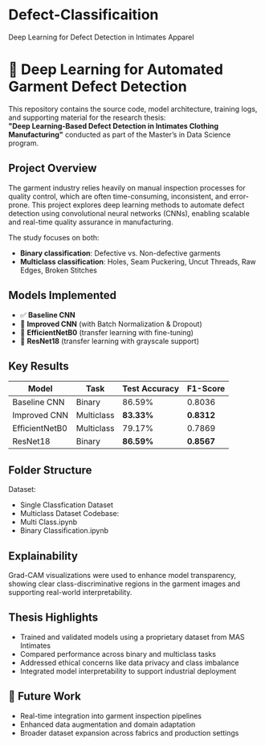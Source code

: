 # Defect-Classificaition
Deep Learning for Defect Detection in Intimates Apparel


# 🧵 Deep Learning for Automated Garment Defect Detection

This repository contains the source code, model architecture, training logs, and supporting material for the research thesis:  
**"Deep Learning-Based Defect Detection in Intimates Clothing Manufacturing"** conducted as part of the Master’s in Data Science program.

## Project Overview

The garment industry relies heavily on manual inspection processes for quality control, which are often time-consuming, inconsistent, and error-prone. This project explores deep learning methods to automate defect detection using convolutional neural networks (CNNs), enabling scalable and real-time quality assurance in manufacturing.

The study focuses on both:
- **Binary classification**: Defective vs. Non-defective garments  
- **Multiclass classification**: Holes, Seam Puckering, Uncut Threads, Raw Edges, Broken Stitches

## Models Implemented

- ✅ **Baseline CNN**  
- 🔧 **Improved CNN** (with Batch Normalization & Dropout)  
- 🌱 **EfficientNetB0** (transfer learning with fine-tuning)
- 🧱 **ResNet18** (transfer learning with grayscale support) 


## Key Results

| Model           | Task         | Test Accuracy | F1-Score |
|----------------|--------------|----------------|----------|
| Baseline CNN   | Binary       | 86.59%         | 0.8036   |
| Improved CNN   | Multiclass   | **83.33%**     | **0.8312** |
| EfficientNetB0 | Multiclass   | 79.17%         | 0.7869   |
| ResNet18       | Binary       | **86.59%**     | **0.8567** |

## Folder Structure

Dataset:
- Single Classfication Dataset
- Multiclass Dataset
Codebase:
- Multi Class.ipynb
- Binary Classification.ipynb


## Explainability

Grad-CAM visualizations were used to enhance model transparency, showing clear class-discriminative regions in the garment images and supporting real-world interpretability.

## Thesis Highlights

- Trained and validated models using a proprietary dataset from MAS Intimates
- Compared performance across binary and multiclass tasks
- Addressed ethical concerns like data privacy and class imbalance
- Integrated model interpretability to support industrial deployment

## 🚀 Future Work

- Real-time integration into garment inspection pipelines
- Enhanced data augmentation and domain adaptation
- Broader dataset expansion across fabrics and production settings



